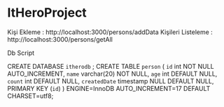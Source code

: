 # ItHeroProject

Kişi Ekleme : http://localhost:3000/persons/addData
Kişileri Listeleme : http://localhost:3000/persons/getAll

Db Script

CREATE DATABASE `itherodb` ;
CREATE TABLE `person` (
  `id` int NOT NULL AUTO_INCREMENT,
  `name` varchar(20) NOT NULL,
  `age` int DEFAULT NULL,
  `count` int DEFAULT NULL,
  `createdDate` timestamp NULL DEFAULT NULL,
  PRIMARY KEY (`id`)
) ENGINE=InnoDB AUTO_INCREMENT=17 DEFAULT CHARSET=utf8;

